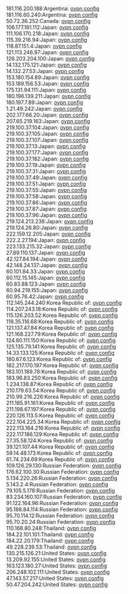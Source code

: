 181.116.200.188:Argentina: [ovpn config](vpn/181_116_200_188.ovpn)  
181.116.60.240:Argentina: [ovpn config](vpn/181_116_60_240.ovpn)  
50.72.36.252:Canada: [ovpn config](vpn/50_72_36_252.ovpn)  
106.177.161.112:Japan: [ovpn config](vpn/106_177_161_112.ovpn)  
111.106.170.218:Japan: [ovpn config](vpn/111_106_170_218.ovpn)  
115.39.216.94:Japan: [ovpn config](vpn/115_39_216_94.ovpn)  
118.87.151.4:Japan: [ovpn config](vpn/118_87_151_4.ovpn)  
121.113.246.97:Japan: [ovpn config](vpn/121_113_246_97.ovpn)  
126.203.204.100:Japan: [ovpn config](vpn/126_203_204_100.ovpn)  
14.132.175.121:Japan: [ovpn config](vpn/14_132_175_121.ovpn)  
14.132.27.53:Japan: [ovpn config](vpn/14_132_27_53.ovpn)  
153.180.154.89:Japan: [ovpn config](vpn/153_180_154_89.ovpn)  
153.189.156.53:Japan: [ovpn config](vpn/153_189_156_53.ovpn)  
175.131.94.111:Japan: [ovpn config](vpn/175_131_94_111.ovpn)  
180.196.139.211:Japan: [ovpn config](vpn/180_196_139_211.ovpn)  
180.197.7.89:Japan: [ovpn config](vpn/180_197_7_89.ovpn)  
1.21.49.242:Japan: [ovpn config](vpn/1_21_49_242.ovpn)  
202.177.66.20:Japan: [ovpn config](vpn/202_177_66_20.ovpn)  
207.65.219.163:Japan: [ovpn config](vpn/207_65_219_163.ovpn)  
219.100.37.104:Japan: [ovpn config](vpn/219_100_37_104.ovpn)  
219.100.37.105:Japan: [ovpn config](vpn/219_100_37_105.ovpn)  
219.100.37.107:Japan: [ovpn config](vpn/219_100_37_107.ovpn)  
219.100.37.13:Japan: [ovpn config](vpn/219_100_37_13.ovpn)  
219.100.37.177:Japan: [ovpn config](vpn/219_100_37_177.ovpn)  
219.100.37.182:Japan: [ovpn config](vpn/219_100_37_182.ovpn)  
219.100.37.19:Japan: [ovpn config](vpn/219_100_37_19.ovpn)  
219.100.37.31:Japan: [ovpn config](vpn/219_100_37_31.ovpn)  
219.100.37.49:Japan: [ovpn config](vpn/219_100_37_49.ovpn)  
219.100.37.51:Japan: [ovpn config](vpn/219_100_37_51.ovpn)  
219.100.37.55:Japan: [ovpn config](vpn/219_100_37_55.ovpn)  
219.100.37.58:Japan: [ovpn config](vpn/219_100_37_58.ovpn)  
219.100.37.86:Japan: [ovpn config](vpn/219_100_37_86.ovpn)  
219.100.37.87:Japan: [ovpn config](vpn/219_100_37_87.ovpn)  
219.100.37.96:Japan: [ovpn config](vpn/219_100_37_96.ovpn)  
219.124.213.238:Japan: [ovpn config](vpn/219_124_213_238.ovpn)  
219.124.26.80:Japan: [ovpn config](vpn/219_124_26_80.ovpn)  
222.159.12.205:Japan: [ovpn config](vpn/222_159_12_205.ovpn)  
222.2.27.194:Japan: [ovpn config](vpn/222_2_27_194.ovpn)  
223.133.215.32:Japan: [ovpn config](vpn/223_133_215_32.ovpn)  
27.89.110.137:Japan: [ovpn config](vpn/27_89_110_137.ovpn)  
42.127.84.194:Japan: [ovpn config](vpn/42_127_84_194.ovpn)  
42.148.24.137:Japan: [ovpn config](vpn/42_148_24_137.ovpn)  
60.101.84.33:Japan: [ovpn config](vpn/60_101_84_33.ovpn)  
60.112.15.145:Japan: [ovpn config](vpn/60_112_15_145.ovpn)  
60.83.88.123:Japan: [ovpn config](vpn/60_83_88_123.ovpn)  
60.94.219.155:Japan: [ovpn config](vpn/60_94_219_155.ovpn)  
60.95.76.42:Japan: [ovpn config](vpn/60_95_76_42.ovpn)  
112.145.244.240:Korea Republic of: [ovpn config](vpn/112_145_244_240.ovpn)  
114.207.243.18:Korea Republic of: [ovpn config](vpn/114_207_243_18.ovpn)  
115.126.203.52:Korea Republic of: [ovpn config](vpn/115_126_203_52.ovpn)  
118.35.116.68:Korea Republic of: [ovpn config](vpn/118_35_116_68.ovpn)  
121.137.47.84:Korea Republic of: [ovpn config](vpn/121_137_47_84.ovpn)  
121.168.227.79:Korea Republic of: [ovpn config](vpn/121_168_227_79.ovpn)  
124.80.111.150:Korea Republic of: [ovpn config](vpn/124_80_111_150.ovpn)  
125.135.79.141:Korea Republic of: [ovpn config](vpn/125_135_79_141.ovpn)  
14.33.133.125:Korea Republic of: [ovpn config](vpn/14_33_133_125.ovpn)  
180.67.6.123:Korea Republic of: [ovpn config](vpn/180_67_6_123.ovpn)  
182.217.170.197:Korea Republic of: [ovpn config](vpn/182_217_170_197.ovpn)  
183.101.189.78:Korea Republic of: [ovpn config](vpn/183_101_189_78.ovpn)  
183.96.83.250:Korea Republic of: [ovpn config](vpn/183_96_83_250.ovpn)  
1.234.138.87:Korea Republic of: [ovpn config](vpn/1_234_138_87.ovpn)  
210.179.63.54:Korea Republic of: [ovpn config](vpn/210_179_63_54.ovpn)  
210.99.216.226:Korea Republic of: [ovpn config](vpn/210_99_216_226.ovpn)  
211.185.91.161:Korea Republic of: [ovpn config](vpn/211_185_91_161.ovpn)  
211.198.67.197:Korea Republic of: [ovpn config](vpn/211_198_67_197.ovpn)  
220.126.113.5:Korea Republic of: [ovpn config](vpn/220_126_113_5.ovpn)  
222.104.225.34:Korea Republic of: [ovpn config](vpn/222_104_225_34.ovpn)  
222.113.164.216:Korea Republic of: [ovpn config](vpn/222_113_164_216.ovpn)  
222.117.186.129:Korea Republic of: [ovpn config](vpn/222_117_186_129.ovpn)  
27.35.58.124:Korea Republic of: [ovpn config](vpn/27_35_58_124.ovpn)  
39.121.107.44:Korea Republic of: [ovpn config](vpn/39_121_107_44.ovpn)  
59.14.48.173:Korea Republic of: [ovpn config](vpn/59_14_48_173.ovpn)  
61.74.234.69:Korea Republic of: [ovpn config](vpn/61_74_234_69.ovpn)  
109.126.29.130:Russian Federation: [ovpn config](vpn/109_126_29_130.ovpn)  
176.62.100.30:Russian Federation: [ovpn config](vpn/176_62_100_30.ovpn)  
5.134.220.26:Russian Federation: [ovpn config](vpn/5_134_220_26.ovpn)  
5.143.2.4:Russian Federation: [ovpn config](vpn/5_143_2_4.ovpn)  
79.105.5.178:Russian Federation: [ovpn config](vpn/79_105_5_178.ovpn)  
83.234.160.107:Russian Federation: [ovpn config](vpn/83_234_160_107.ovpn)  
91.122.164.96:Russian Federation: [ovpn config](vpn/91_122_164_96.ovpn)  
95.188.84.114:Russian Federation: [ovpn config](vpn/95_188_84_114.ovpn)  
95.70.114.12:Russian Federation: [ovpn config](vpn/95_70_114_12.ovpn)  
95.70.20.24:Russian Federation: [ovpn config](vpn/95_70_20_24.ovpn)  
110.168.80.248:Thailand: [ovpn config](vpn/110_168_80_248.ovpn)  
184.22.101.101:Thailand: [ovpn config](vpn/184_22_101_101.ovpn)  
184.22.20.179:Thailand: [ovpn config](vpn/184_22_20_179.ovpn)  
49.228.239.53:Thailand: [ovpn config](vpn/49_228_239_53.ovpn)  
130.215.126.21:United States: [ovpn config](vpn/130_215_126_21.ovpn)  
13.209.92.155:United States: [ovpn config](vpn/13_209_92_155.ovpn)  
163.123.180.27:United States: [ovpn config](vpn/163_123_180_27.ovpn)  
206.248.102.111:United States: [ovpn config](vpn/206_248_102_111.ovpn)  
47.143.57.217:United States: [ovpn config](vpn/47_143_57_217.ovpn)  
50.47.204.242:United States: [ovpn config](vpn/50_47_204_242.ovpn)  
